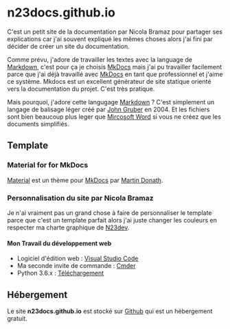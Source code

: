 # n23docs.github.io

C'est un petit site de la documentation par Nicola Bramaz pour partager ses explications car j'ai souvent expliqué les mêmes choses alors j'ai fini par décider de créer un site du documentation.

Comme prévu, j'adore de travailler les textes avec la language de [Markdown](https://fr.wikipedia.org/wiki/Markdown), c'est pour ça je choisis [MkDocs](http://www.mkdocs.org/) mais j'ai pu travailler facilement parce que j'ai déjà travaillé avec [MkDocs](http://www.mkdocs.org/) en tant que professionnel et j'aime ce système. Mkdocs est un excellent générateur de site statique orienté vers la documentation du projet. C'est très pratique.

Mais pourquoi, j'adore cette langugage [Markdown](https://fr.wikipedia.org/wiki/Markdown) ? C'est simplement un langage de balisage léger créé par [John Gruber](https://fr.wikipedia.org/wiki/John_Gruber) en 2004. Et les fichiers sont bien beaucoup plus leger que [Mircosoft Word](https://products.office.com/fr-ch/word) si vous ne créez que les documents simplifiés.

## Template
### Material for for MkDocs
[Material](https://squidfunk.github.io/mkdocs-material/) est un thème pour [MkDocs](http://www.mkdocs.org/) par [Martin Donath](https://github.com/squidfunk).

### Personnalisation du site par Nicola Bramaz
Je n'ai vraiment pas un grand chose à faire de personnaliser le template parce que c'est un template parfait alors j'ai juste changer les couleurs en respecter ma charte graphique de [N23dev](http://n23dev.ch/).

#### Mon Travail du développement web

- Logiciel d'édition web : [Visual Studio Code](https://code.visualstudio.com/)
- Ma seconde invite de commande : [Cmder](http://cmder.net/)
- Python 3.6.x : [Téléchargement](https://www.python.org/downloads/)

## Hébergement
Le site **n23docs.github.io** est stocké sur [Github](https://github.com/) qui est un hébergement gratuit.